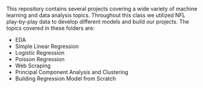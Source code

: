 This repository contains several projects covering a wide variety of machine learning and data analysis topics. Throughout this class we utilized NFL play-by-play data to develop 
different models and build our projects. The topics covered in these folders are:

 - EDA
 - Simple Linear Regression
 - Logistic Regression
 - Poisson Regression
 - Web Scraping
 - Principal Component Analysis and Clustering
 - Building Regression Model from Scratch
